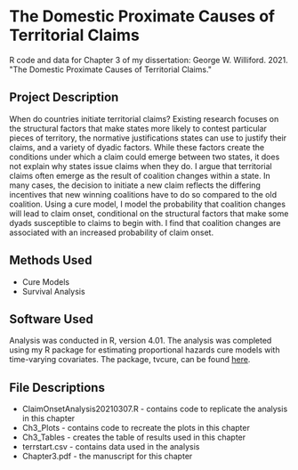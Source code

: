 # The Domestic Proximate Causes of Territorial Claims

R code and data for Chapter 3 of my dissertation: George W. Williford. 2021. "The Domestic Proximate Causes of Territorial Claims."

## Project Description

When do countries initiate territorial claims? Existing research focuses on the structural factors that make states more likely to contest particular pieces of territory, the normative justifications states can use to justify their claims, and a variety of dyadic factors. While these factors create the conditions under which a claim could emerge between two states, it does not explain why states issue claims when they do. I argue that territorial claims often emerge as the result of coalition changes within a state. In many cases, the decision to initiate a new claim reflects the differing incentives that new winning coalitions have to do so compared to the old coalition. Using a cure model, I model the probability that coalition changes will lead to claim onset, conditional on the structural factors that make some dyads susceptible to claims to begin with. I find that coalition changes are associated with an increased probability of claim onset.

## Methods Used

- Cure Models
- Survival Analysis

## Software Used

Analysis was conducted in R, version 4.01. The analysis was completed using my R package for estimating proportional hazards cure models with time-varying covariates. The package, tvcure, can be found [here](https://github.com/gwilliford/Proportional-Hazards-Cure-Models).

## File Descriptions

- ClaimOnsetAnalysis20210307.R - contains code to replicate the analysis in this chapter
- Ch3_Plots - contains code to recreate the plots in this chapter
- Ch3_Tables - creates the table of results used in this chapter
- terrstart.csv - contains data used in the analysis
- Chapter3.pdf - the manuscript for this chapter